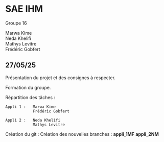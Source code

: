 # SAE IHM

Groupe 16  

Marwa Kime  
Neda Khelifi  
Mathys Levitre  
Frédéric Gobfert  


## 27/05/25  
Présentation du projet et des consignes à respecter.

Formation du groupe.

Répartition des tâches :

    Appli 1 :   Marwa Kime
                Frédéric Gobfert
                
    Appli 2 :   Neda Khelifi
                Mathys Levitre

Création du git :
    Création des nouvelles branches : 
        **appli_1MF**
        **appli_2NM**
                










